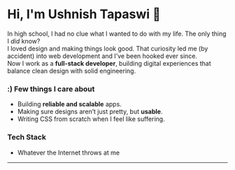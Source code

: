 # Hi, I'm Ushnish Tapaswi 👋

In high school, I had no clue what I wanted to do with my life. The only thing I *did* know?  
I loved design and making things look good. That curiosity led me (by accident) into web development and I’ve been hooked ever since.  
Now I work as a **full-stack developer**, building digital experiences that balance clean design with solid engineering.

### :) Few things I care about
- Building **reliable and scalable** apps.  
- Making sure designs aren’t just pretty, but **usable**.  
- Writing CSS from scratch when I feel like suffering.

### Tech Stack
- Whatever the Internet throws at me
  
---
